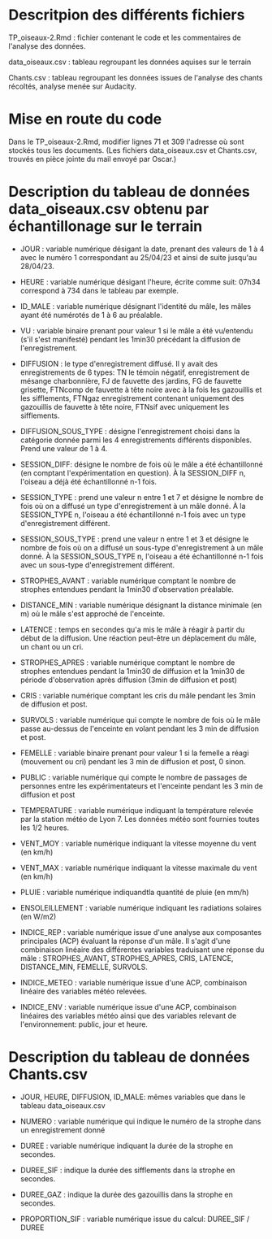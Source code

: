 # Descritpion des différents fichiers

TP_oiseaux-2.Rmd : fichier contenant le code et les commentaires de l'analyse des données.

data_oiseaux.csv : tableau regroupant les données aquises sur le terrain

Chants.csv : tableau regroupant les données issues de l'analyse des chants récoltés, analyse menée sur Audacity.

# Mise en route du code

Dans le TP_oiseaux-2.Rmd, modifier lignes 71 et 309 l'adresse où sont stockés tous les documents. (Les fichiers data_oiseaux.csv et Chants.csv, trouvés en pièce jointe du mail envoyé par Oscar.)

# Description du tableau de données data_oiseaux.csv obtenu par échantillonage sur le terrain

- JOUR : variable numérique désigant la date, prenant des valeurs de 1 à 4 avec le numéro 1 correspondant au 25/04/23 et ainsi de suite jusqu'au 28/04/23.

- HEURE : variable numérique désigant l'heure, écrite comme suit: 07h34 correspond à 734 dans le tableau par exemple.

- ID_MALE : variable numérique désignant l'identité du mâle, les mâles ayant été numérotés de 1 à 6 au préalable.

- VU : variable binaire prenant pour valeur 1 si le mâle a été vu/entendu (s'il s'est manifesté) pendant les 1min30 précédant la diffusion de l'enregistrement.

- DIFFUSION : le type d'enregistrement diffusé. Il y avait des enregistrements de 6 types: TN le témoin négatif, enregistrement de mésange charbonnière, FJ de fauvette des jardins, FG de fauvette grisette, FTNcomp de fauvette à tête noire avec à la fois les gazouillis et les sifflements, FTNgaz enregistrement contenant uniquement des gazouillis de fauvette à tête noire, FTNsif avec uniquement les sifflements.

- DIFFUSION_SOUS_TYPE : désigne l'enregistrement choisi dans la catégorie donnée parmi les 4 enregistrements différents disponibles. Prend une valeur de 1 à 4.

- SESSION_DIFF: désigne le nombre de fois où le mâle a été échantillonné (en comptant l'expérimentation en question). À la SESSION_DIFF n, l'oiseau a déjà été échantillonné n-1 fois.

- SESSION_TYPE : prend une valeur n entre 1 et 7 et désigne le nombre de fois où on a diffusé un type d'enregistrement à un mâle donné. À la SESSION_TYPE n, l'oiseau a été échantillonné n-1 fois avec un type d'enregistrement différent.  

- SESSION_SOUS_TYPE : prend une valeur n entre 1 et 3 et désigne le nombre de fois où on a diffusé un sous-type d'enregistrement à un mâle donné. À la SESSION_SOUS_TYPE n, l'oiseau a été échantillonné n-1 fois avec un sous-type d'enregistrement différent.

- STROPHES_AVANT : variable numérique comptant le nombre de strophes entendues pendant la 1min30 d'observation préalable. 

- DISTANCE_MIN : variable numérique désignant la distance minimale (en m) où le mâle s'est approché de l'enceinte.

- LATENCE : temps en secondes qu'a mis le mâle à réagir à partir du début de la diffusion. Une réaction peut-être un déplacement du mâle, un chant ou un cri.

- STROPHES_APRES : variable numérique comptant le nombre de strophes entendues pendant la 1min30 de diffusion et la 1min30 de période d'observation après diffusion (3min de diffusion et post)

- CRIS : variable numérique comptant les cris du mâle pendant les 3min de diffusion et post.

- SURVOLS : variable numérique qui compte le nombre de fois où le mâle passe au-dessus de l'enceinte en volant pendant les 3 min de diffusion et post.

- FEMELLE : variable binaire prenant pour valeur 1 si la femelle a réagi (mouvement ou cri) pendant les 3 min de diffusion et post, 0 sinon.

- PUBLIC : variable numérique qui compte le nombre de passages de personnes entre les expérimentateurs et l'enceinte pendant les 3 min de diffusion et post

- TEMPERATURE : variable numérique indiquant la température relevée par la station météo de Lyon 7. Les données météo sont fournies toutes les 1/2 heures.

- VENT_MOY : variable numérique indiquant la vitesse moyenne du vent (en km/h)

- VENT_MAX : variable numérique indiquant la vitesse maximale du vent (en km/h)

- PLUIE : variable numérique indiquandtla quantité de pluie (en mm/h)

- ENSOLEILLEMENT : variable numérique indiquant les radiations solaires (en W/m2)

- INDICE_REP : variable numérique issue d'une analyse aux composantes principales (ACP) évaluant la réponse d'un mâle. Il s'agit d'une combinaison linéaire des différentes variables traduisant une réponse du mâle : STROPHES_AVANT, STROPHES_APRES, CRIS, LATENCE, DISTANCE_MIN, FEMELLE, SURVOLS.

- INDICE_METEO : variable numérique issue d'une ACP, combinaison linéaire des variables météo relevées.

- INDICE_ENV : variable numérique issue d'une ACP, combinaison linéaires des variables météo ainsi que des variables relevant de l'environnement: public, jour et heure.

# Description du tableau de données Chants.csv

- JOUR, HEURE, DIFFUSION, ID_MALE: mêmes variables que dans le tableau data_oiseaux.csv

- NUMERO : variable numérique qui indique le numéro de la strophe dans un enregistrement donné

- DUREE : variable numérique indiquant la durée de la strophe en secondes.

- DUREE_SIF : indique la durée des sifflements dans la strophe en secondes.

- DUREE_GAZ : indique la durée des gazouillis dans la strophe en secondes.

- PROPORTION_SIF : variable numérique issue du calcul: DUREE_SIF / DUREE


